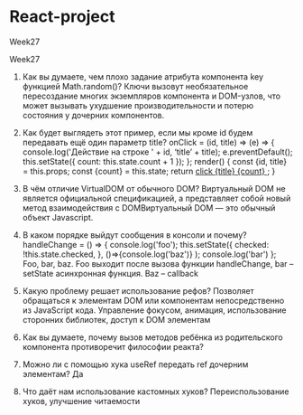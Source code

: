 # React-project

Week27

Week27

1. Как вы думаете, чем плохо задание атрибута компонента key функцией Math.random()? Ключи вызовут необязательное пересоздание многих экземпляров компонента и DOM-узлов, что может вызывать ухудшение производительности и потерю состояния у дочерних компонентов.
2. Как будет выглядеть этот пример, если мы кроме id будем передавать ещё один параметр title?
   onClick = (id, title) => (e) => { console.log('Действие на строке ' + id, ‘title’ + title); e.preventDefault();
   this.setState({ count: this.state.count + 1 }); };
   render()
   { const {id, title} = this.props;
   const {count} = this.state;
   return <a href="#" onClick={this.onClick(id)}>
   click {title} {count} </a>; }
3. В чём отличие VirtualDOM от обычного DOM? Виртуальный DOM не является официальной спецификацией, а представляет собой новый метод взаимодействия с DOMВиртуальный DOM — это обычный объект Javascript.
4. В каком порядке выйдут сообщения в консоли и почему?
   handleChange = () => {
   console.log('foo');
   this.setState({
   checked: !this.state.checked,
   },
   ()=>{console.log('baz')}
   );
   console.log('bar')
   };
   Foo, bar, baz. Foo выходит после вызова функции handleChange, bar – setState асинхронная функция. Baz – сallback

5. Какую проблему решает использование рефов? Позволяет обращаться к элементам DOM или компонентам непосредственно из JavaScript кода. Управление фокусом, анимация, использование сторонних библиотек, доступ к DOM элементам
6. Как вы думаете, почему вызов методов ребёнка из родительского компонента противоречит философии реакта?
7. Можно ли с помощью хука useRef передать ref дочерним элементам? Да
8. Что даёт нам использование кастомных хуков? Переиспользование хуков, улучшение читаемости
